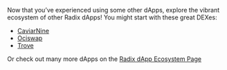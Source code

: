 Now that you’ve experienced using some other dApps, explore the vibrant ecosystem of other Radix dApps! You might start with these great DEXes:

* [CaviarNine](https://caviarnine.com)
* [Ociswap](https://ociswap.com)
* [Trove](https://swap.trove.tools)

Or check out many more dApps on the [Radix dApp Ecosystem Page](https://www.radixdlt.com/ecosystem)
